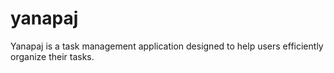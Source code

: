 # yanapaj
Yanapaj is a task management application designed to help users efficiently organize their tasks.
